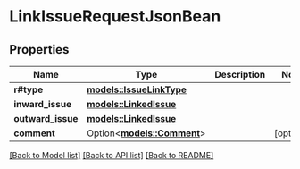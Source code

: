 # LinkIssueRequestJsonBean

## Properties

Name | Type | Description | Notes
------------ | ------------- | ------------- | -------------
**r#type** | [**models::IssueLinkType**](IssueLinkType.md) |  | 
**inward_issue** | [**models::LinkedIssue**](LinkedIssue.md) |  | 
**outward_issue** | [**models::LinkedIssue**](LinkedIssue.md) |  | 
**comment** | Option<[**models::Comment**](Comment.md)> |  | [optional]

[[Back to Model list]](../README.md#documentation-for-models) [[Back to API list]](../README.md#documentation-for-api-endpoints) [[Back to README]](../README.md)


